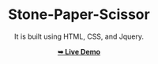 <div align="center">

# Stone-Paper-Scissor

It is built using HTML, CSS, and Jquery.

<a href="https://rajshree-nagane.github.io/Stone-Paper-Scissor/"><strong>➥ Live Demo</strong></a> 
 
 </div>


